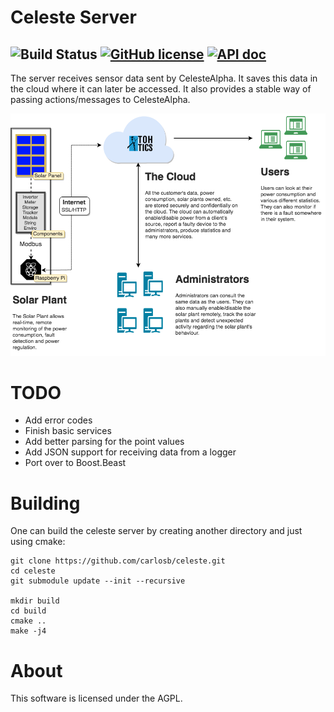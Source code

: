 # Celeste Server 

![Build Status](https://travis-ci.org/TOHTics/celeste_server.svg?branch=master)
[![GitHub license](https://img.shields.io/badge/license-AGPLv3-blue.svg)](https://raw.githubusercontent.com/carlosb/celeste/master/LICENSE)
[![API doc](https://img.shields.io/badge/api%20doc-master-ff69b4.svg)](https://github.com/TOHTics/celeste_server/blob/master/docs/API.md)
---

The server receives sensor data sent by CelesteAlpha. It saves this data in the cloud where it can later be accessed. It also provides a stable way of  passing actions/messages to CelesteAlpha.

![diagram](SolarPanels.png)

# TODO
- Add error codes
- Finish basic services
- Add better parsing for the point values
- Add JSON support for receiving data from a logger
- Port over to Boost.Beast

# Building
One can build the celeste server by creating another directory and just using cmake:
````
git clone https://github.com/carlosb/celeste.git
cd celeste
git submodule update --init --recursive

mkdir build
cd build
cmake ..
make -j4
````

# About
This software is licensed under the AGPL.
